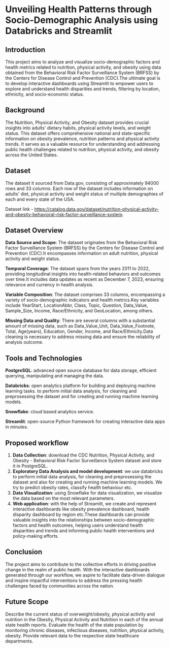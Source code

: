# Unveiling Health Patterns through Socio-Demographic Analysis using Databricks and Streamlit

## Introduction
This project aims to analyze and visualize socio-demographic factors and health metrics related to nutrition, physical activity, and obesity using data obtained from the Behavioral Risk Factor Surveillance System (BRFSS) by the Centers for Disease Control and Prevention (CDC).The ultimate goal is to develop interactive dashboards using Streamlit to empower users to explore and understand health disparities and trends, filtering by location, ethnicity, and socio-economic status.

## Background
The Nutrition, Physical Activity, and Obesity dataset provides crucial insights into adults' dietary habits, physical activity levels, and weight status. This dataset offers comprehensive national and state-specific information on obesity prevalence, nutrition patterns and physical activity trends. It serves as a valuable resource for understanding and addressing public health challenges related to nutrition, physical activity, and obesity across the United States.

## Dataset
The dataset it sourced from Data.gov, consisting of approximately 94000 rows and 33 columns. Each row of the dataset includes information on adults' diet, physical activity and weight status of multiple demographies of each and every state of the USA. 

Dataset link - https://catalog.data.gov/dataset/nutrition-physical-activity-and-obesity-behavioral-risk-factor-surveillance-system.

## Dataset Overview
**Data Source and Scope**:
The dataset originates from the Behavioral Risk Factor Surveillance System (BRFSS) by the Centers for Disease Control and Prevention (CDC).It encompasses information on adult nutrition, physical activity and weight status.

**Temporal Coverage**:
The dataset spans from the years 2011 to 2022, providing longitudinal insights into health-related behaviors and outcomes over time.It includes data updates as recent as December 7, 2023, ensuring relevance and currency in health analysis.

**Variable Composition**:
The dataset comprises 33 columns, encompassing a variety of socio-demographic indicators and health metrics.Key variables include YearStart, LocationAbbr, Class, Topic, Question, Data_Value, Sample_Size, Income, Race/Ethnicity, and GeoLocation, among others.

**Missing Data and Quality**:
There are several columns with a substantial amount of missing data, such as Data_Value_Unit, Data_Value_Footnote, Total, Age(years), Education, Gender, Income, and Race/Ethnicity.Data cleaning is necessary to address missing data and ensure the reliability of analysis outcome.

## Tools and Technologies
**PostgreSQL**: advanced open source database for data storage, efficient querying, manipulating and managing the data.

**Databricks**: open analytics platform for building and deploying machine learning tasks. to perform initial data analysis, for cleaning and preprosessing the dataset and for creating and running machine learning models.

**Snowflake**: cloud based analytics service.

**Streamlit**: open-source Python framework for creating interactive data apps in minutes.

## Proposed workflow
1. **Data Collection**: download the CDC Nutrition, Physical Activity, and Obesity - Behavioral Risk Factor Surveillance System dataset and store it in PostgreSQL.
2. **Exploratory Data Analysis and model development**: we use databricks to perform initial data analysis, for cleaning and preprosessing the dataset and also for creating and running machine learning models. We try to predict obesity rates, classify health behaviour etc.
3. **Data Visualization**: using Snowflake for data visualization, we visualize the data based on the most relevant parameters.
4. **Web application**: with the help of Streamlit, we create and represent interactive dashboards like obesity prevalence dashboard, health disparity dashboard by region etc.These dashboards can provide valuable insights into the relationships between socio-demographic factors and health outcomes, helping users understand health disparities and trends and informing public health interventions and policy-making efforts.

## Conclusion
The project aims to contribute to the collective efforts in driving positive change in the realm of public health. With the interactive dashboards generated through our workflow, we aspire to facilitate data-driven dialogue and inspire impactful interventions to address the pressing health challenges faced by communities across the nation.

## Future Scope
Describe the current status of overweight/obesity, physical activity and nutrition in the Obesity, Physical Activity and Nutrition in each of the annual state health reports.
Evaluate the health of the state population by monitoring chronic diseases, infectious diseases, nutrition, physical activity, obesity.
Provide relevant data to the respective state healthcare departments.



